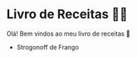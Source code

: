 # Livro de Receitas :man_cook:

Olá! Bem vindos ao meu livro de receitas :wave:

- Strogonoff de Frango

